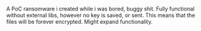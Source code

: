 A PoC ransomware i created while i was bored, buggy shit. 
Fully functional without external libs, however no key is saved, or sent. This means that the files will be forever encrypted.
Might expand functionality.
